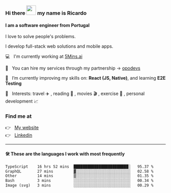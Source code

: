 ### Hi there <img src="https://raw.githubusercontent.com/iampavangandhi/iampavangandhi/master/gifs/Hi.gif" width="30"> my name is Ricardo
#### I am a software engineer from Portugal
I love to solve people's problems.

I develop full-stack web solutions and mobile apps.

💻  &nbsp; I'm currently working at <a href="https://5mins.ai/">5Mins.ai</a>

💼  &nbsp; You can hire my services through my partnership -> <a href="https://github.com/opodevs">opodevs</a>

🌱 &nbsp; I’m currently improving my skills on: **React (JS, Native)**, and learning **E2E Testing**

💙 &nbsp; Interests: travel ✈️ , reading 📖 , movies 🎬 , exercise 🏃 , personal development 📈

### Find me at

<p align="left">
  👉  &nbsp;
  <a href="https://ricardopbarbosa.com" target="_blank">
    My website
  </a>
  <br/>
  👉 &nbsp;
  <a href="https://www.linkedin.com/in/ricardopbarbosa" target="_blank">
    Linkedin
  </a>
</p>

<hr />

#### 🛠 These are the languages I work with most frequently
<!--START_SECTION:waka-->

```txt
TypeScript    16 hrs 52 mins  ████████████████████████░   95.37 %
GraphQL       27 mins         ▓░░░░░░░░░░░░░░░░░░░░░░░░   02.58 %
Other         14 mins         ▒░░░░░░░░░░░░░░░░░░░░░░░░   01.35 %
Bash          3 mins          ░░░░░░░░░░░░░░░░░░░░░░░░░   00.34 %
Image (svg)   3 mins          ░░░░░░░░░░░░░░░░░░░░░░░░░   00.29 %
```

<!--END_SECTION:waka-->

